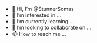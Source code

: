 - 👋 Hi, I’m @StunnerSomas
- 👀 I’m interested in ...
- 🌱 I’m currently learning ...
- 💞️ I’m looking to collaborate on ...
- 📫 How to reach me ...

<!---
StunnerSomas/StunnerSomas is a ✨ special ✨ repository because its `README.md` (this file) appears on your GitHub profile.
You can click the Preview link to take a look at your changes.
--->
